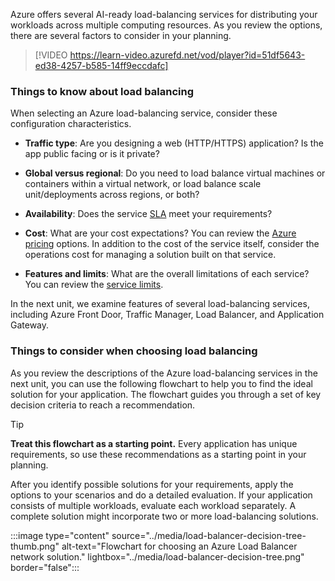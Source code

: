 Azure offers several AI-ready load-balancing services for distributing your workloads across multiple computing resources. As you review the options, there are several factors to consider in your planning.

> [!VIDEO https://learn-video.azurefd.net/vod/player?id=51df5643-ed38-4257-b585-14ff9eccdafc]

### Things to know about load balancing

When selecting an Azure load-balancing service, consider these configuration characteristics.

- **Traffic type**: Are you designing a web (HTTP/HTTPS) application? Is the app public facing or is it private?

- **Global versus regional**: Do you need to load balance virtual machines or containers within a virtual network, or load balance scale unit/deployments across regions, or both?

- **Availability**: Does the service [SLA](https://azure.microsoft.com/support/legal/sla/) meet your requirements?

- **Cost**: What are your cost expectations? You can review the [Azure pricing](https://azure.microsoft.com/pricing/) options. In addition to the cost of the service itself, consider the operations cost for managing a solution built on that service.

- **Features and limits**: What are the overall limitations of each service? You can review the [service limits](/azure/azure-subscription-service-limits).

In the next unit, we examine features of several load-balancing services, including Azure Front Door, Traffic Manager, Load Balancer, and Application Gateway. 

### Things to consider when choosing load balancing

As you review the descriptions of the Azure load-balancing services in the next unit, you can use the following flowchart to help you to find the ideal solution for your application. The flowchart guides you through a set of key decision criteria to reach a recommendation.

> [!Tip]
> **Treat this flowchart as a starting point.**
> Every application has unique requirements, so use these recommendations as a starting point in your planning.

After you identify possible solutions for your requirements, apply the options to your scenarios and do a detailed evaluation. If your application consists of multiple workloads, evaluate each workload separately. A complete solution might incorporate two or more load-balancing solutions.

:::image type="content" source="../media/load-balancer-decision-tree-thumb.png" alt-text="Flowchart for choosing an Azure Load Balancer network solution." lightbox="../media/load-balancer-decision-tree.png" border="false":::